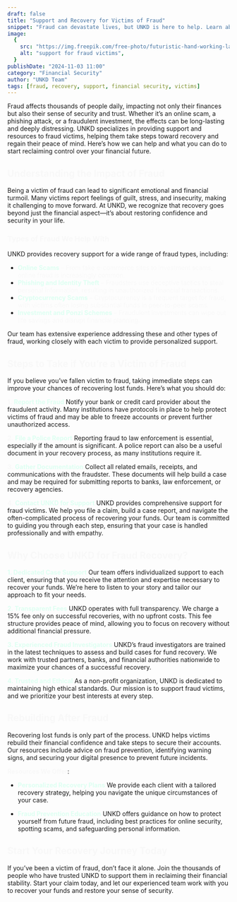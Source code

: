 ```yaml
---
draft: false
title: "Support and Recovery for Victims of Fraud"
snippet: "Fraud can devastate lives, but UNKD is here to help. Learn about the steps you can take to recover lost funds and rebuild your financial security."
image:
  {
    src: "https://img.freepik.com/free-photo/futuristic-hand-working-laptop_23-2151003689.jpg?&fit=crop&w=430&h=240",
    alt: "support for fraud victims",
  }
publishDate: "2024-11-03 11:00"
category: "Financial Security"
author: "UNKD Team"
tags: [fraud, recovery, support, financial security, victims]
---
```


Fraud affects thousands of people daily, impacting not only their finances but also their sense of security and trust. Whether it’s an online scam, a phishing attack, or a fraudulent investment, the effects can be long-lasting and deeply distressing. UNKD specializes in providing support and resources to fraud victims, helping them take steps toward recovery and regain their peace of mind. Here’s how we can help and what you can do to start reclaiming control over your financial future.

## <h2 style="color:#f8f8f8"> Understanding the Impact of Fraud </h2>

Being a victim of fraud can lead to significant emotional and financial turmoil. Many victims report feelings of guilt, stress, and insecurity, making it challenging to move forward. At UNKD, we recognize that recovery goes beyond just the financial aspect—it’s about restoring confidence and security in your life.

### <h3 style="color:#f8f8f8"> Types of Fraud We Help With </h3>

UNKD provides recovery support for a wide range of fraud types, including:

- **<span style="color: #defff2">Online Scams</span>**<span style="color:#f8f8f8"> – From fake e-commerce sites to investment scams, online fraud is increasingly common.</span>
- **<span style="color: #defff2">Phishing and Identity Theft</span>**<span style="color:#f8f8f8"> – Fraudsters use deceptive tactics to steal personal information, resulting in unauthorized financial transactions.</span>
- **<span style="color: #defff2">Cryptocurrency Scams</span>**<span style="color:#f8f8f8"> – Cryptocurrency is a frequent target for fraud, with victims often losing substantial funds in peer-to-peer scams.</span>
- **<span style="color: #defff2">Investment and Ponzi Schemes</span>**<span style="color:#f8f8f8"> – Fraudulent investments can wipe out life savings and disrupt financial planning.</span>

Our team has extensive experience addressing these and other types of fraud, working closely with each victim to provide personalized support.

## <h2 style="color:#f8f8f8"> Steps to Take if You’re a Victim of Fraud </h2>

If you believe you’ve fallen victim to fraud, taking immediate steps can improve your chances of recovering lost funds. Here’s what you should do:

**<span style="color:#f8f8f8">1.</span>** **<span style="color: #defff2">Report the Fraud</span>**
   Notify your bank or credit card provider about the fraudulent activity. Many institutions have protocols in place to help protect victims of fraud and may be able to freeze accounts or prevent further unauthorized access.

**<span style="color:#f8f8f8">2.</span>** **<span style="color: #defff2">File a Police Report</span>**
   Reporting fraud to law enforcement is essential, especially if the amount is significant. A police report can also be a useful document in your recovery process, as many institutions require it.

 **<span style="color:#f8f8f8">3.</span>** **<span style="color: #defff2">Gather Documentation</span>**
   Collect all related emails, receipts, and communications with the fraudster. These documents will help build a case and may be required for submitting reports to banks, law enforcement, or recovery agencies.

**<span style="color:#f8f8f8">4.</span>** **<span style="color: #defff2">Contact UNKD for Support</span>**
   UNKD provides comprehensive support for fraud victims. We help you file a claim, build a case report, and navigate the often-complicated process of recovering your funds. Our team is committed to guiding you through each step, ensuring that your case is handled professionally and with empathy.

## <h2 style="color:#f8f8f8"> Why Choose UNKD for Fraud Recovery? </h2>

**<span style="color: #defff2">1. Dedicated Case Support</span>**
Our team offers individualized support to each client, ensuring that you receive the attention and expertise necessary to recover your funds. We’re here to listen to your story and tailor our approach to fit your needs.

**<span style="color: #defff2">2. Transparent Fees</span>**
UNKD operates with full transparency. We charge a 15% fee only on successful recoveries, with no upfront costs. This fee structure provides peace of mind, allowing you to focus on recovery without additional financial pressure.

**<span style="color: #defff2">3. Experienced Fraud Investigators</span>**
UNKD’s fraud investigators are trained in the latest techniques to assess and build cases for fund recovery. We work with trusted partners, banks, and financial authorities nationwide to maximize your chances of a successful recovery.

**<span style="color: #defff2">4. Trusted and Ethical</span>**
As a non-profit organization, UNKD is dedicated to maintaining high ethical standards. Our mission is to support fraud victims, and we prioritize your best interests at every step.

## <h2 style="color:#f8f8f8"> Rebuilding After Fraud </h2>

Recovering lost funds is only part of the process. UNKD helps victims rebuild their financial confidence and take steps to secure their accounts. Our resources include advice on fraud prevention, identifying warning signs, and securing your digital presence to prevent future incidents.

**<span style="color:#f8f8f8">Resources We Offer</span>**:

- **<span style="color: #defff2">Personalized Recovery Plans</span>**
  We provide each client with a tailored recovery strategy, helping you navigate the unique circumstances of your case.

- **<span style="color: #defff2">Fraud Prevention Education</span>**
  UNKD offers guidance on how to protect yourself from future fraud, including best practices for online security, spotting scams, and safeguarding personal information.

## <h2 style="color:#f8f8f8"> Start Your Recovery Journey Today </h2>

If you’ve been a victim of fraud, don’t face it alone. Join the thousands of people who have trusted UNKD to support them in reclaiming their financial stability. Start your claim today, and let our experienced team work with you to recover your funds and restore your sense of security.
